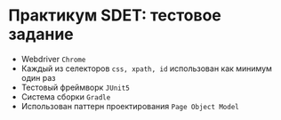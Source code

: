 # Практикум SDET: тестовое задание
- Webdriver `Chrome`
- Каждый из селекторов `css, xpath, id` использован как минимум один раз
- Тестовый фреймворк `JUnit5`
- Система сборки `Gradle`
- Использован паттерн проектирования `Page Object Model`